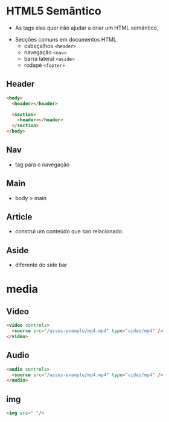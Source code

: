 # HTML5 Semântico

- As tags elas quer irão ajudar a criar um HTML semântico,

* Secções comuns em documentos HTML
  - cabeçalhos `<header>`
  - navegação `<nav>`
  - barra lateral `<aside>`
  - rodapé `<footer>`

## Header

```html
<body>
  <header></header>

  <section>
    <header></header>
  </section>
</body>
```

## Nav

- tag para o navegação

## Main

- body > main

## Article

- construi um conteúdo que sao relacionado.

## Aside

- diferente do side bar

# media

## Video

```html
<video controls>
  <source src="/asses-example/mp4.mp4" type="video/mp4" />
</video>
```

## Audio

```html
<audio controls>
  <source src="/asses-example/mp4.mp4" type="video/mp4" />
</audio>
```

## img 
```html
<img src=" "/>
```